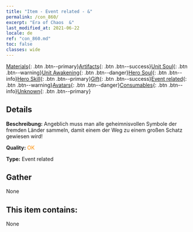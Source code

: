 ```yaml
---
title: "Item - Event related - &"
permalink: /con_860/
excerpt: "Era of Chaos  &"
last_modified_at: 2021-06-22
locale: de
ref: "con_860.md"
toc: false
classes: wide
---
```

 [Materials](/ItemsDE/){: .btn .btn--primary}[Artifacts](/ItemsDE/Artifacts/){: .btn .btn--success}[Unit Soul](/ItemsDE/UnitSoul/){: .btn .btn--warning}[Unit Awakening](/ItemsDE/UnitAwakening/){: .btn .btn--danger}[Hero Soul](/ItemsDE/HeroSoul/){: .btn .btn--info}[Hero Skill](/ItemsDE/HeroSkill/){: .btn .btn--primary}[Gift](/ItemsDE/Gift/){: .btn .btn--success}[Event related](/ItemsDE/Events/){: .btn .btn--warning}[Avatars](/ItemsDE/Avatars/){: .btn .btn--danger}[Consumables](/ItemsDE/Consumables/){: .btn .btn--info}[Unknown](/ItemsDE/Unknown/){: .btn .btn--primary}

## Details
 **Beschreibung:** Angeblich muss man alle geheimnisvollen Symbole der fremden Länder sammeln, damit einem der Weg zu einem großen Schatz gewiesen wird!

 **Quality:** <span style="color: #FF8C00">OK</span>

 **Type:** Event related

## Gather

  None

## This item contains:

  None

